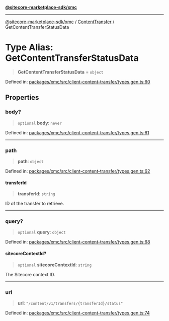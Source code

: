 [**@sitecore-marketplace-sdk/xmc**](../../../../README.md)

***

[@sitecore-marketplace-sdk/xmc](../../../../README.md) / [ContentTransfer](../README.md) / GetContentTransferStatusData

# Type Alias: GetContentTransferStatusData

> **GetContentTransferStatusData** = `object`

Defined in: [packages/xmc/src/client-content-transfer/types.gen.ts:60](https://github.com/Sitecore/marketplace-sdk/blob/047115917e8843232ba2a4ba284b67585698b1c5/packages/xmc/src/client-content-transfer/types.gen.ts#L60)

## Properties

### body?

> `optional` **body**: `never`

Defined in: [packages/xmc/src/client-content-transfer/types.gen.ts:61](https://github.com/Sitecore/marketplace-sdk/blob/047115917e8843232ba2a4ba284b67585698b1c5/packages/xmc/src/client-content-transfer/types.gen.ts#L61)

***

### path

> **path**: `object`

Defined in: [packages/xmc/src/client-content-transfer/types.gen.ts:62](https://github.com/Sitecore/marketplace-sdk/blob/047115917e8843232ba2a4ba284b67585698b1c5/packages/xmc/src/client-content-transfer/types.gen.ts#L62)

#### transferId

> **transferId**: `string`

ID of the transfer to retrieve.

***

### query?

> `optional` **query**: `object`

Defined in: [packages/xmc/src/client-content-transfer/types.gen.ts:68](https://github.com/Sitecore/marketplace-sdk/blob/047115917e8843232ba2a4ba284b67585698b1c5/packages/xmc/src/client-content-transfer/types.gen.ts#L68)

#### sitecoreContextId?

> `optional` **sitecoreContextId**: `string`

The Sitecore context ID.

***

### url

> **url**: `"/content/v1/transfers/{transferId}/status"`

Defined in: [packages/xmc/src/client-content-transfer/types.gen.ts:74](https://github.com/Sitecore/marketplace-sdk/blob/047115917e8843232ba2a4ba284b67585698b1c5/packages/xmc/src/client-content-transfer/types.gen.ts#L74)
